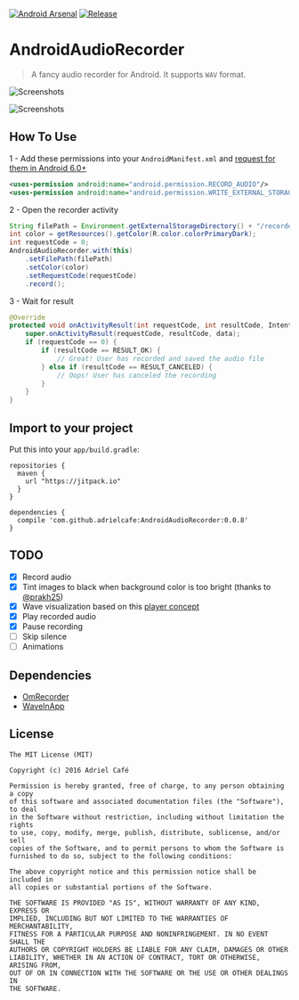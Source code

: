 [![Android Arsenal](https://img.shields.io/badge/Android%20Arsenal-AndroidAudioRecorder-green.svg?style=true)](https://android-arsenal.com/details/1/4099) [![Release](https://jitpack.io/v/adrielcafe/AndroidAudioRecorder.svg)](https://jitpack.io/#adrielcafe/AndroidAudioRecorder)

# AndroidAudioRecorder

> A fancy audio recorder for Android. It supports `WAV` format.

![Screenshots](https://raw.githubusercontent.com/adrielcafe/AndroidAudioRecorder/master/demo.gif)

![Screenshots](https://raw.githubusercontent.com/adrielcafe/AndroidAudioRecorder/master/screenshots.png)

## How To Use

1 - Add these permissions into your `AndroidManifest.xml` and [request for them in Android 6.0+](https://developer.android.com/training/permissions/requesting.html)
```xml
<uses-permission android:name="android.permission.RECORD_AUDIO"/>
<uses-permission android:name="android.permission.WRITE_EXTERNAL_STORAGE"/>
```

2 - Open the recorder activity
```java
String filePath = Environment.getExternalStorageDirectory() + "/recorded_audio.wav";
int color = getResources().getColor(R.color.colorPrimaryDark);
int requestCode = 0;
AndroidAudioRecorder.with(this)
    .setFilePath(filePath)
    .setColor(color)
    .setRequestCode(requestCode)
    .record();
```

3 - Wait for result
```java
@Override
protected void onActivityResult(int requestCode, int resultCode, Intent data) {
    super.onActivityResult(requestCode, resultCode, data);
    if (requestCode == 0) {
        if (resultCode == RESULT_OK) {
            // Great! User has recorded and saved the audio file
        } else if (resultCode == RESULT_CANCELED) {
            // Oops! User has canceled the recording
        }
    }
}
```

## Import to your project
Put this into your `app/build.gradle`:
```
repositories {
  maven {
    url "https://jitpack.io"
  }
}

dependencies {
  compile 'com.github.adrielcafe:AndroidAudioRecorder:0.0.8'
}
```

## TODO
- [X] Record audio
- [X] Tint images to black when background color is too bright (thanks to [@prakh25](https://github.com/prakh25))
- [X] Wave visualization based on this [player concept](https://dribbble.com/shots/2369760-Player-Concept)
- [X] Play recorded audio
- [X] Pause recording
- [ ] Skip silence
- [ ] Animations

## Dependencies
* [OmRecorder](https://github.com/kailash09dabhi/OmRecorder)
* [WaveInApp](https://github.com/Cleveroad/WaveInApp)

## License
```
The MIT License (MIT)

Copyright (c) 2016 Adriel Café

Permission is hereby granted, free of charge, to any person obtaining a copy
of this software and associated documentation files (the "Software"), to deal
in the Software without restriction, including without limitation the rights
to use, copy, modify, merge, publish, distribute, sublicense, and/or sell
copies of the Software, and to permit persons to whom the Software is
furnished to do so, subject to the following conditions:

The above copyright notice and this permission notice shall be included in
all copies or substantial portions of the Software.

THE SOFTWARE IS PROVIDED "AS IS", WITHOUT WARRANTY OF ANY KIND, EXPRESS OR
IMPLIED, INCLUDING BUT NOT LIMITED TO THE WARRANTIES OF MERCHANTABILITY,
FITNESS FOR A PARTICULAR PURPOSE AND NONINFRINGEMENT. IN NO EVENT SHALL THE
AUTHORS OR COPYRIGHT HOLDERS BE LIABLE FOR ANY CLAIM, DAMAGES OR OTHER
LIABILITY, WHETHER IN AN ACTION OF CONTRACT, TORT OR OTHERWISE, ARISING FROM,
OUT OF OR IN CONNECTION WITH THE SOFTWARE OR THE USE OR OTHER DEALINGS IN
THE SOFTWARE.
```
